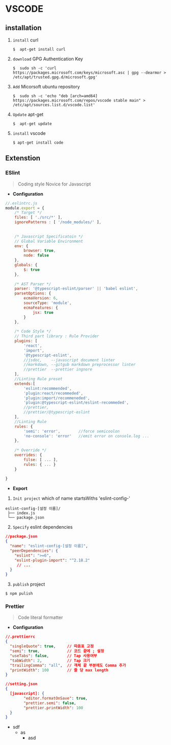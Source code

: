 # VSCODE 
## installation

1. `install` curl   
    ```shell
    $  apt-get install curl
    ``` 

2. `download` GPG Authentication Key
    ```shell
    $  sudo sh -c 'curl https://packages.microsoft.com/keys/microsoft.asc | gpg --dearmor > /etc/apt/trusted.gpg.d/microsoft.gpg'
    ```

3. `Add` Micorsoft ubuntu repository
	```shell
    $  sudo sh -c 'echo "deb [arch=amd64] https://packages.microsoft.com/repos/vscode stable main" > /etc/apt/sources.list.d/vscode.list'
    ```

4. `Update` apt-get
    ```shell
	$  apt-get update
    ```

5. `install` vscode
	```shell
    $ apt-get install code
    ```

## Extenstion

### ESlint
> Coding style Novice for Javascript 

* **Configuration**

```javascript
//.eslintrc.js
module.export = {
	/* Target */
    files: [ './src/*' ],
    ignorePatterns : [ '/node_modules/' ],
    
    
	/* Javascript Specificatoin */
	// Global Variable Environment
    env: {
    	browser: true,
        node: false
    },
    globals: {
    	$: true
    },
    
    /* AST Parser */
    parser: '@typescript-eslint/parser' || 'babel eslint',
    parsetOptions: {
    	ecmaVersion: 6,
        sourceType: 'module',
        ecmaFeatures: {
        	jsx: true
        }
    },
    
	/* Code Style */
    // Third part library : Rule Provider
    plugins: [
        'react',
    	'import',
        '@typescript-eslint',
        //jsdoc,	--javascript document linter
        //markdown, --gitgub markdown preprocessor linter
        //prettier  --prettier ingnore
    ],
    //Linting Rule preset
    extends:[
        'eslint:recommended',
        'plugin:react/recommeded',
        'plugin:import/recommeneded',
        'plugin:@typescript-eslint/eslint-recommeded',
        //prettier,
        //prettier/@typescript-eslint
    ],  
    //Linting Rule
    rules: {
		'semi': 'error',		//force semicoolon
        'no-console': 'error'   //emit error on console.log ...
	},
    
    /* Override */
    overrides: {
    	filse: [ ... ],
        rules: { ... }
    }
    
}

```

* **Export**  

1.  `Init project` which of name startsWiths 'eslint-config-'


```
eslint-config-[설정 이름]/
 ├── index.js
 └── package.json
```
2.  `Specify` eslint dependencies

```json
//package.json
{
  "name": "eslint-config-[설정 이름]",
  "peerDependencies": {
    "eslint": ">=6",
    "eslint-plugin-import": "^2.18.2"
     // ...
  }
}


```

3.  `publish` project

```shell
$ npm pulish
```

### Prettier
>Code literal formatter


* **Configuration**
    
```json
//.prettierrc
{
  "singleQuote": true,     // 따옴표 고정
  "semi": true,            // 코드 끝에 ; 설정
  "useTabs": false,        // Tap 사용여부
  "tabWidth": 2,           // Tap 크기
  "trailingComma": "all",  // 객체 끝 부분에도 Comma 추가
  "printWidth": 100        // 줄 당 max length
}

```

```json
//setting.json
{
  [javascript]: {
		"editor.formatOnSave": true,
      	"prettier.semi": false,
      	"prettier.printWidth": 100
  }
}

```

- sdf
    - as
        - asd